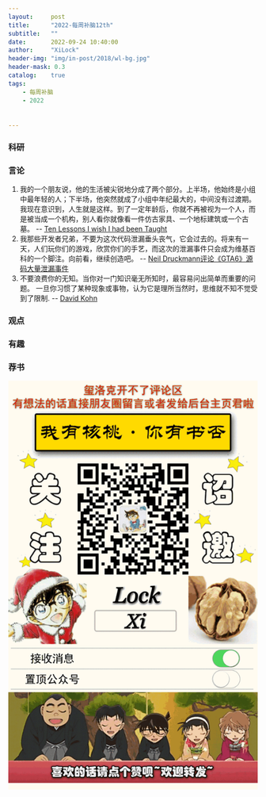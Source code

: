 ```yaml
---
layout:     post
title:      "2022-每周补脑12th"
subtitle:   ""
date:       2022-09-24 10:40:00
author:     "XiLock"
header-img: "img/in-post/2018/wl-bg.jpg"
header-mask: 0.3
catalog:    true
tags:
    - 每周补脑
    - 2022


---
```


### 科研

### 言论
1. 我的一个朋友说，他的生活被尖锐地分成了两个部分。上半场，他始终是小组中最年轻的人；下半场，他突然就成了小组中年纪最大的，中间没有过渡期。 我现在意识到，人生就是这样。到了一定年龄后，你就不再被视为一个人，而是被当成一个机构，别人看你就像看一件仿古家具、一个地标建筑或一个古墓。 -- [Ten Lessons I wish I had been Taught](https://alumni.media.mit.edu/~cahn/life/gian-carlo-rota-10-lessons.html)
1. 我那些开发者兄弟，不要为这次代码泄漏垂头丧气，它会过去的。将来有一天，人们玩你们的游戏，欣赏你们的手艺，而这次的泄漏事件只会成为维基百科的一个脚注。向前看，继续创造吧。 -- [Neil Druckmann评论《GTA6》源码大量泄漏事件](https://twitter.com/Neil_Druckmann/status/1571525058946035713)
1. 不要浪费你的无知。当你对一门知识毫无所知时，最容易问出简单而重要的问题。 一旦你习惯了某种现象或事物，认为它是理所当然时，思维就不知不觉受到了限制. -- [David Kohn](https://www.timescale.com/blog/how-postgresql-views-and-materialized-views-work-and-how-they-influenced-timescaledb-continuous-aggregates/)

### 观点

### 有趣

### 荐书



![](/img/wc-tail.GIF)

